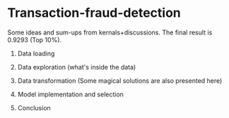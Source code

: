 # Transaction-fraud-detection
Some ideas and sum-ups from kernals+discussions. The final result is 0.9293 (Top 10%).

  1. Data loading
  
  2. Data exploration (what's inside the data)
  
  3. Data transformation (Some magical solutions are also presented here)
  
  4. Model implementation and selection
  
  5. Conclusion
   

